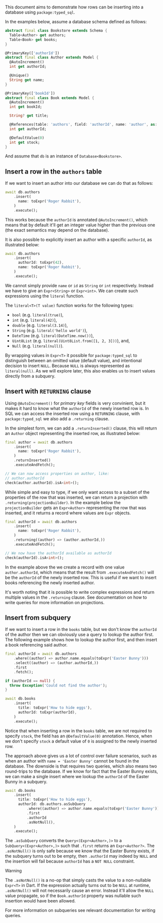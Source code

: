 This document aims to demonstrate how rows can be inserting into a database
using `package:typed_sql`.

In the examples below, assume a database schema defined as follows:

```dart bookstore_test.dart#bookstore-schema
abstract final class Bookstore extends Schema {
  Table<Author> get authors;
  Table<Book> get books;
}

@PrimaryKey(['authorId'])
abstract final class Author extends Model {
  @AutoIncrement()
  int get authorId;

  @Unique()
  String get name;
}

@PrimaryKey(['bookId'])
abstract final class Book extends Model {
  @AutoIncrement()
  int get bookId;

  String? get title;

  @References(table: 'authors', field: 'authorId', name: 'author', as: 'books')
  int get authorId;

  @DefaultValue(0)
  int get stock;
}
```

And assume that `db` is an instance of
`Database<Bookstore>`.


## Insert a row in the `authors` table
If we want to insert an author into our database we can do that as follows:

```dart bookstore_test.dart#authors-insert
await db.authors
    .insert(
      name: toExpr('Roger Rabbit'),
    )
    .execute();
```

This works because the `authorId` is annotated `@AutoIncrement()`, which means
that by default it'll get an integer value higher than the previous one
(the exact semantics may depend on the database).

It is also possible to explicitly insert an author with a specific `authorId`,
as illustrated below:

```dart bookstore_test.dart#authors-insert-with-id
await db.authors
    .insert(
      authorId: toExpr(42),
      name: toExpr('Roger Rabbit'),
    )
    .execute();
```

We cannot simply provide `name` or `id` as
`String` or `int` respectively. Instead we have to give an `Expr<String>` or
`Expr<int>`. We can create such expressions using the `literal` function.

The `literal<T>(T value)` function works for the following types:
 * `bool` (e.g. `literal(true)`),
 * `int` (e.g. `literal(42)`),
 * `double` (e.g. `literal(3.14)`),
 * `String` (e.g. `literal('hello world')`),
 * `DateTime` (e.g. `literal(DateTime.now())`),
 * `Uint8List` (e.g. `literal(Uint8List.from([1, 2, 3]))`), and,
 * `Null` (e.g. `literal(null)`).

By wrapping values in `Expr<T>` it possible for `package:typed_sql` to
distinguish between an omitted value (default value), and intentional decision to
insert `NULL`. Because `NULL` is always represented as `literal(null)`.
As we will explore later, this also enables us to insert values directly
from a subquery.


## Insert with `RETURNING` clause
Using `@AutoIncrement()` for _primary key_ fields is very convinient, but it makes it
hard to know what the `authorId` of the newly inserted row is. In SQL we can
access the inserted row using a `RETURNING` clause, with `package:typed_sql` we
also add a `.returning` clause.

In the simplest form, we can add a `.returnInserted()` clause, this
will return an `Author` object representing the inserted row, as illustrated
below:

```dart bookstore_test.dart#authors-insert-returnInserted
final author = await db.authors
    .insert(
      name: toExpr('Roger Rabbit'),
    )
    .returnInserted()
    .executeAndFetch();

// We can now access properties on author, like:
// author.authorId
check(author.authorId).isA<int>();
```

While simple and easy to type, if we only want access to a subset of the
properties of the row that was inserted, we can return a projection with
`.returning(projectionBuilder)`. In the example below the `projectionBuilder`
gets an `Expr<Author>` representing the row that was inserted, and it returns
a record where values are `Expr` objects.

```dart bookstore_test.dart#authors-insert-returning-authorId
final authorId = await db.authors
    .insert(
      name: toExpr('Roger Rabbit'),
    )
    .returning((author) => (author.authorId,))
    .executeAndFetch();

// We now have the authorId available as authorId
check(authorId).isA<int>();
```

In the example above the we create a record with one value `author.authorId`,
which means that the result from `.executeAndFetch()` will be the `authorId`
of the newly inserted row. This is useful if we want to insert books referencing
the newly inserted author.

It's worth noting that it is possible to write complex expressions and return
multiple values in the `.returning` clause.
See documentation on how to write queries for more information on projections.

## Insert from subquery
If we want to insert a row in the `books` table, but we don't know the
`authorId` of the author then we can obviously use a query to lookup the author
first. The following example shows how to lookup the author first, and then
insert a book referencing said author.

```dart bookstore_test.dart#books-insert-w-lookup
final authorId = await db.authors
    .where((author) => author.name.equals(toExpr('Easter Bunny')))
    .select((author) => (author.authorId,))
    .first
    .fetch();

if (authorId == null) {
  throw Exception('Could not find the author');
}

await db.books
    .insert(
      title: toExpr('How to hide eggs'),
      authorId: toExpr(authorId),
    )
    .execute();
```

Notice that when inserting a row in the `books` table, we are not required to
specify `stock`, the field has an `@DefaultValue(0)` annotation. Hence, when
we don't specify `stock` a default value of `0` is assigned to the newly
inserted row.

The approach above gives us a lot of control over failure scenarios, such as
when an author with `name = 'Easter Bunny'` cannot be found in the database.
The downside is that requires two queries, which also means two round-trips to
the database. If we know for fact that the Easter Bunny exists, we can
make a single insert where we lookup the `authorId` of the Easter Bunny in a
subquery.

```dart bookstore_test.dart#books-insert-subquery
await db.books
    .insert(
      title: toExpr('How to hide eggs'),
      authorId: db.authors.asSubQuery
          .where((author) => author.name.equals(toExpr('Easter Bunny')))
          .first
          .authorId
          .asNotNull(),
    )
    .execute();
```

The `.asSubQuery` converts the `Query<(Expr<Author>,)>` to a
`SubQuery<(Expr<Author>,)>` such that `.first` returns an `Expr<Author?>`.
The `.asNotNull()` is only safe because we know that the Easter Bunny
exists, if the subquery turns out to be empty, then `.authorId` may indeed by
`NULL` and the insertion will fail because `authorId` has a `NOT NULL`
constraint.

> [!WARNING]
> The `.asNotNull()` is a no-op that simply casts the value to a
> non-nullable `Expr<T>` in Dart. If the expression actually turns out to be
> `NULL` at runtime, `.asNotNull()` will not necessarily cause an error.
> Instead it'll allow the `NULL` value propagate, so if the `Book.authorId`
> property was nullable such insertion would have been allowed.

For more information on subqueries see relevant documentation for writing
queries.
